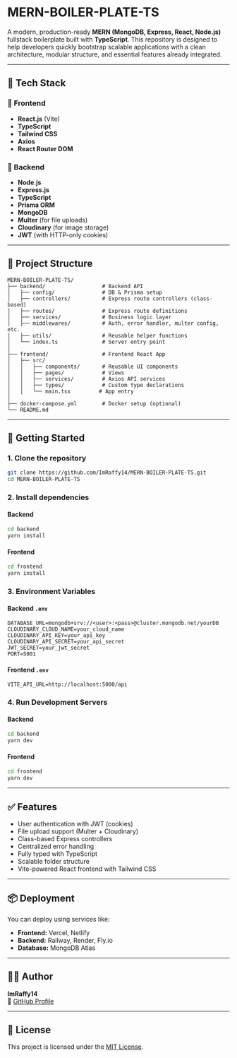 
# MERN-BOILER-PLATE-TS

A modern, production-ready **MERN (MongoDB, Express, React, Node.js)** fullstack boilerplate built with **TypeScript**. This repository is designed to help developers quickly bootstrap scalable applications with a clean architecture, modular structure, and essential features already integrated.

---

## 🧰 Tech Stack

### 🔹 Frontend
- **React.js** (Vite)
- **TypeScript**
- **Tailwind CSS**
- **Axios**
- **React Router DOM**

### 🔹 Backend
- **Node.js**
- **Express.js**
- **TypeScript**
- **Prisma ORM**
- **MongoDB**
- **Multer** (for file uploads)
- **Cloudinary** (for image storage)
- **JWT** (with HTTP-only cookies)

---

## 📁 Project Structure

```
MERN-BOILER-PLATE-TS/
├── backend/                  # Backend API
│   ├── config/               # DB & Prisma setup
│   ├── controllers/          # Express route controllers (class-based)
│   ├── routes/               # Express route definitions
│   ├── services/             # Business logic layer
│   ├── middlewares/          # Auth, error handler, multer config, etc.
│   ├── utils/                # Reusable helper functions
│   └── index.ts              # Server entry point
│
├── frontend/                 # Frontend React App
│   ├── src/
│   │   ├── components/       # Reusable UI components
│   │   ├── pages/            # Views
│   │   ├── services/         # Axios API services
│   │   ├── types/            # Custom type declarations
│   │   └── main.tsx         # App entry
│
├── docker-compose.yml        # Docker setup (optional)
└── README.md
```

---

## 🚀 Getting Started

### 1. Clone the repository
```bash
git clone https://github.com/ImRaffy14/MERN-BOILER-PLATE-TS.git
cd MERN-BOILER-PLATE-TS
```

### 2. Install dependencies

#### Backend
```bash
cd backend
yarn install
```

#### Frontend
```bash
cd frontend
yarn install
```

### 3. Environment Variables

#### Backend `.env`
```env
DATABASE_URL=mongodb+srv://<user>:<pass>@cluster.mongodb.net/yourDB
CLOUDINARY_CLOUD_NAME=your_cloud_name
CLOUDINARY_API_KEY=your_api_key
CLOUDINARY_API_SECRET=your_api_secret
JWT_SECRET=your_jwt_secret
PORT=5001
```

#### Frontend `.env`
```env
VITE_API_URL=http://localhost:5000/api
```

### 4. Run Development Servers

#### Backend
```bash
cd backend
yarn dev
```

#### Frontend
```bash
cd frontend
yarn dev
```

---

## ✅ Features

- User authentication with JWT (cookies)
- File upload support (Multer + Cloudinary)
- Class-based Express controllers
- Centralized error handling
- Fully typed with TypeScript
- Scalable folder structure
- Vite-powered React frontend with Tailwind CSS

---

## 📦 Deployment

You can deploy using services like:

- **Frontend:** Vercel, Netlify
- **Backend:** Railway, Render, Fly.io
- **Database:** MongoDB Atlas

---

## 👨‍💻 Author

**ImRaffy14**  
🔗 [GitHub Profile](https://github.com/ImRaffy14)

---

## 📄 License

This project is licensed under the [MIT License](./LICENSE).
